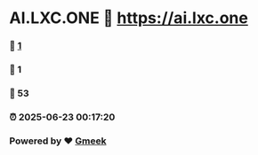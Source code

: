# AI.LXC.ONE :link: https://ai.lxc.one 
### :page_facing_up: [1](https://ai.lxc.one/tag.html) 
### :speech_balloon: 1 
### :hibiscus: 53 
### :alarm_clock: 2025-06-23 00:17:20 
### Powered by :heart: [Gmeek](https://github.com/Meekdai/Gmeek)
